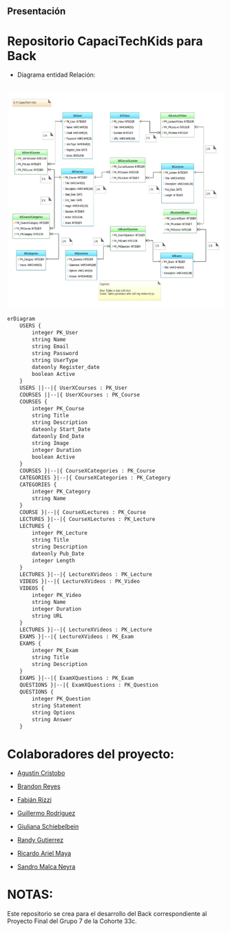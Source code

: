 
## Presentación

# Repositorio CapaciTechKids para Back

* Diagrama entidad Relación:
<br/>
    <img  src='./img/E-R Diagram CapaciTech Kids Ver 01_1.svg' height='500px' width='1000px'>
<br/>

```mermaid
erDiagram
    USERS {
        integer PK_User
		string Name
        string Email
        string Password
		string UserType
		dateonly Register_date
		boolean Active
    }
    USERS ||--|{ UserXCourses : PK_User
    COURSES ||--|{ UserXCourses : PK_Course
    COURSES {
        integer PK_Course
        string Title
		string Description
		dateonly Start_Date
		dateonly End_Date
		string Image
		integer Duration
		boolean Active
    }
	COURSES }|--|{ CourseXCategories : PK_Course
	CATEGORIES }|--|{ CourseXCategories : PK_Category
	CATEGORIES {
		integer PK_Category
		string Name
	}
	COURSE }|--|{ CourseXLectures : PK_Course
	LECTURES }|--|{ CourseXLectures : PK_Lecture
	LECTURES {
		integer PK_Lecture
		string Title
		string Description
		dateonly Pub_Date
		integer Length
	}
	LECTURES }|--|{ LectureXVideos : PK_Lecture
	VIDEOS }|--|{ LectureXVideos : PK_Video
	VIDEOS {
		integer PK_Video
		string Name
		integer Duration
		string URL
	}
	LECTURES }|--|{ LectureXVideos : PK_Lecture
	EXAMS }|--|{ LectureXVideos : PK_Exam
	EXAMS {
		integer PK_Exam
		string Title
		string Description
	}
	EXAMS }|--|{ ExamXQuestions : PK_Exam
	QUESTIONS }|--|{ ExamXQuestions : PK_Question
	QUESTIONS {
		integer PK_Question
		string Statement
		string Options
		string Answer
	}

```


# Colaboradores del proyecto:

* [Agustin Cristobo](https://github.com/Fr33yr)

* [Brandon Reyes](https://github.com/Brareyesb15)

* [Fabián Rizzi](https://github.com/Fabian-Rizzi)

* [Guillermo Rodríguez](https://github.com/MemoRodz)

* [Giuliana Schiebelbein](https://github.com/Giudessch)

* [Randy Gutierrez](https://github.com/Randyvangz)

* [Ricardo Ariel Maya](https://github.com/Rickymayita)

* [Sandro Malca Neyra](https://github.com/SandroMalca)




# NOTAS:

Este repositorio se crea para el desarrollo del Back correspondiente al Proyecto Final del Grupo 7 de la Cohorte 33c.
